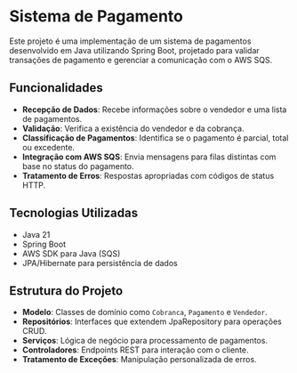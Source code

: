 # Sistema de Pagamento

Este projeto é uma implementação de um sistema de pagamentos desenvolvido em Java utilizando Spring Boot, projetado para validar transações de pagamento e gerenciar a comunicação com o AWS SQS.

## Funcionalidades

- **Recepção de Dados**: Recebe informações sobre o vendedor e uma lista de pagamentos.
- **Validação**: Verifica a existência do vendedor e da cobrança.
- **Classificação de Pagamentos**: Identifica se o pagamento é parcial, total ou excedente.
- **Integração com AWS SQS**: Envia mensagens para filas distintas com base no status do pagamento.
- **Tratamento de Erros**: Respostas apropriadas com códigos de status HTTP.

## Tecnologias Utilizadas

- Java 21
- Spring Boot
- AWS SDK para Java (SQS)
- JPA/Hibernate para persistência de dados

## Estrutura do Projeto

- **Modelo**: Classes de domínio como `Cobranca`, `Pagamento` e `Vendedor`.
- **Repositórios**: Interfaces que extendem JpaRepository para operações CRUD.
- **Serviços**: Lógica de negócio para processamento de pagamentos.
- **Controladores**: Endpoints REST para interação com o cliente.
- **Tratamento de Exceções**: Manipulação personalizada de erros.
